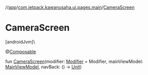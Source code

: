 //[app](../../index.md)/[com.jetpack.kawanusaha.ui.pages.main](index.md)/[CameraScreen](-camera-screen.md)

# CameraScreen

[androidJvm]\

@[Composable](https://developer.android.com/reference/kotlin/androidx/compose/runtime/Composable.html)

fun [CameraScreen](-camera-screen.md)(modifier: [Modifier](https://developer.android.com/reference/kotlin/androidx/compose/ui/Modifier.html) = Modifier, mainViewModel: [MainViewModel](../com.jetpack.kawanusaha.main/-main-view-model/index.md), navBack: () -&gt; [Unit](https://kotlinlang.org/api/latest/jvm/stdlib/kotlin/-unit/index.html))
